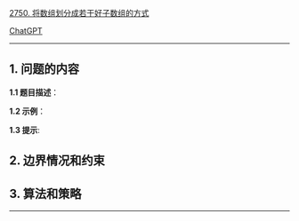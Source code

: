 [2750. 将数组划分成若干好子数组的方式](https://leetcode.cn/problems/ways-to-split-array-into-good-subarrays)

[ChatGPT](https://chat.openai.com/g/g-GsMNEr76r-c-master)

---

## 1. 问题的内容
**1.1 题目描述**：

**1.2 示例**：

**1.3 提示**:

## 2. 边界情况和约束


## 3. 算法和策略

---
